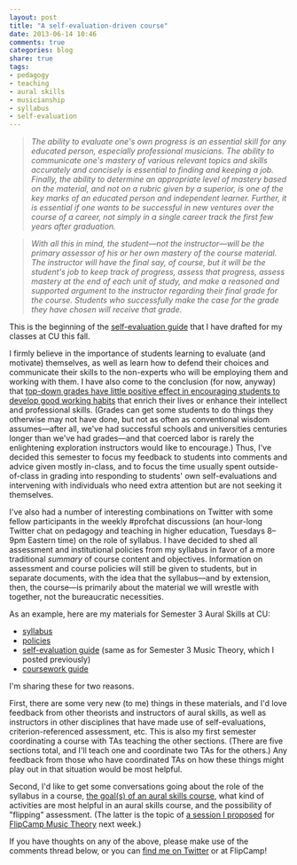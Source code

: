 ```yaml
---
layout: post
title: "A self-evaluation-driven course"
date: 2013-06-14 10:46
comments: true
categories: blog
share: true
tags:
- pedagogy  
- teaching  
- aural skills  
- musicianship  
- syllabus  
- self-evaluation
---
```



> *The ability to evaluate one's own progress is an essential skill for any educated person, especially professional musicians. The ability to communicate one's mastery of various relevant topics and skills accurately and concisely is essential to finding and keeping a job. Finally, the ability to determine an appropriate level of mastery based on the material, and not on a rubric given by a superior, is one of the key marks of an educated person and independent learner. Further, it is essential if one wants to be successful in new ventures over the course of a career, not simply in a single career track the first few years after graduation.*

> *With all this in mind, the student—not the instructor—will be the primary assessor of his or her own mastery of the course material. The instructor will have the final say, of course, but it will be the student's job to keep track of progress, assess that progress, assess mastery at the end of each unit of study, and make a reasoned and supported argument to the instructor regarding their final grade for the course. Students who successfully make the case for the grade they have chosen will receive that grade.*

This is the beginning of the [self-evaluation guide][eval] that I have drafted for my classes at CU this fall.

I firmly believe in the importance of students learning to evaluate (and motivate) themselves, as well as learn how to defend their choices and communicate their skills to the non-experts who will be employing them and working with them. I have also come to the conclusion (for now, anyway) that [top-down grades have little positive effect in encouraging students to develop good working habits][grades] that enrich their lives or enhance their intellect and professional skills. (Grades can get some students to do things they otherwise may not have done, but not as often as conventional wisdom assumes—after all, we've had successful schools and universities centuries longer than we've had grades—and that coerced labor is rarely the enlightening exploration instructors would like to encourage.) Thus, I've decided this semester to focus my feedback to students into comments and advice given mostly in-class, and to focus the time usually spent outside-of-class in grading into responding to students' own self-evaluations and intervening with individuals who need extra attention but are not seeking it themselves.

I've also had a number of interesting combinations on Twitter with some fellow participants in the weekly #profchat discussions (an hour-long Twitter chat on pedagogy and teaching in higher education, Tuesdays 8–9pm Eastern time) on the role of syllabus. I have decided to shed all assessment and institutional policies from my syllabus in favor of a more traditional *summary* of course content and objectives. Information on assessment and course policies will still be given to students, but in separate documents, with the idea that the syllabus—and by extension, then, the course—is primarily about the material we will wrestle with together, not the bureaucratic necessities.

As an example, here are my materials for Semester 3 Aural Skills at CU:

- [syllabus][syl]  
- [policies][pol]  
- [self-evaluation guide][eval] (same as for Semester 3 Music Theory, which I posted previously)  
- [coursework guide][cour]

I'm sharing these for two reasons. 

First, there are some very new (to me) things in these materials, and I'd love feedback from other theorists and instructors of aural skills, as well as instructors in other disciplines that have made use of self-evaluations, criterion-referenced assessment, etc. This is also my first semester coordinating a course with TAs teaching the other sections. (There are five sections total, and I'll teach one and coordinate two TAs for the others.) Any feedback from those who have coordinated TAs on how these things might play out in that situation would be most helpful.

Second, I'd like to get some conversations going about the role of the syllabus in a course, [the goal(s) of an aural skills course][fluency], what kind of activities are most helpful in an aural skills course, and the possibility of "flipping" assessment. (The latter is the topic of [a session I proposed](http://flipcampmt.wordpress.com/2013/06/06/session-proposal-flipping-student-assessment/) for [FlipCamp Music Theory](http://flipcampmt.wordpress.com) next week.)

If you have thoughts on any of the above, please make use of the comments thread below, or you can [find me on Twitter](http://twitter.com/krisshaffer) or at FlipCamp!

[eval]: /media/ASmaterials/AuralSkills3-assessment-June14draft.pdf
[cour]: /media/ASmaterials/AuralSkills3-coursework-June14draft.pdf
[pol]: /media/ASmaterials/AuralSkills3-policies-June14draft.pdf
[syl]: /media/ASmaterials/AuralSkills3-syllabus-June14draft.pdf
[fluency]: /2013/04/promoting-musical-fluency-or-why-i-de-emphasize-sight-singing-and-dictation-in-class/
[grades]: /2013/01/the-economics-of-the-classroom-or-why-grades-encourage-bad-habits/
